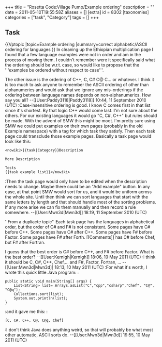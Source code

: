 +++
title = "Rosetta Code:Village Pump/Example ordering"
description = ""
date = 2011-05-10T19:55:58Z
aliases = []
[extra]
id = 8302
[taxonomies]
categories = ["task", "Category"]
tags = []
+++

## Task

{{Vptopic
|topic=Example ordering
|summary=correct alphabetic/ASCII ordering for languages
}}
In cleaning up the Ethiopian multiplication page I found that a few language examples were not in order and am in the process of moving them. I couldn't remember were it specifically said what the ordering should be w.r.t. case, so would like to propose that the '''examples be ordered without respect to case'''.

The other issue is the ordering of C++, C, C# C@ C... or whatever. I think it is too much to ask anyone to remember the ASCII ordering of other than alphanumerics and would ask that we ignore any mis-orderings if the ordering between language names depends on non-alphanumerics. How say you all? --[[User:Paddy3118|Paddy3118]] 10:44, 11 September 2010 (UTC)
:Case-insensitive ordering is good. I know C comes first in that list since it's shortest. By that logic C++ would come last. I'm not sure about the others. For our existing languages it would go "C, C#, C++" but rules should be made. With the advent of SMW this might be moot. I'm pretty sure using SMW we could put examples on their own pages (probably in the old Example namespace) with a tag for which task they satisfy. Then each task page could transclude those example pages. Basically a task page would look like this:

```txt
<nowiki>{{task|Category}}Description

More Description

Tests
{{task example list}}</nowiki>
```

:Then the task page would only have to be edited when the description needs to change. Maybe there could be an "Add example" button. In any case, at that point SMW would sort for us, and it would be uniform across the whole site. Until then  think we can sort languages that start with the same letters by length and that should handle most of the sorting problems. If any more arise we can fix them manually and then record a rule somewhere. --[[User:Mwn3d|Mwn3d]] 18:19, 11 September 2010 (UTC)

''From a dupliacte topic''
Each task page has the languages in alphabetical order, but the order of C# and F# is not consistent. Some pages have C# before C++. Some pages have C# after C++. Some pages have F# before Factor. Some pages have F# after Forth. [[Comments]] has C# before Chef, but F# after Fortran.

I guess that the best order is C# before C++, and F# before Factor. What is the best order? --[[User:Kernigh|Kernigh]] 18:06, 10 May 2011 (UTC)
:I think it should be C, C#, C++, Chef,... and F#, Factor, Fortran, ... --[[User:Mwn3d|Mwn3d]] 18:13, 10 May 2011 (UTC)
:For what it's worth, I wrote this quick little Java program:
:
```java5
public static void main(String[] args) {
	List<String> list= Arrays.asList("C","cpp","csharp","Chef", "C@", "C@q");
	Collections.sort(list);
	System.out.println(list);
}
```

:and it gave me this:
:
```txt
[C, C#, C++, C@, C@q, Chef]
```

:I don't think Java does anything weird, so that will probably be what most other automatic, ASCII sorts do. --[[User:Mwn3d|Mwn3d]] 19:55, 10 May 2011 (UTC)
